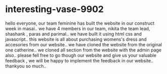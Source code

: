 # interesting-vase-9902

hello everyone, our team feminine has built the website in our construct week in masai.. we have 4 members in our team, nikita the team lead, shashank , paras and parimal.. we 
have built it using html css and javascript.. this website is all about purchasing womens's dress and accesories from our website.. 
we have cloned the website from the original one catherine.. 
we cloned all section from the website with the admin page also.. please fell free to go though our website and give us your valuable feedback , we will be happy to implement the feedback in our website.. thankyou so much..
